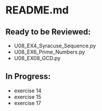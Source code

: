 # README.md
## Ready to be Reviewed:
* U08_EX4_Syracuse_Sequence.py
* U08_EX6_Prime_Numbers.py
* U08_EX08_GCD.py
## In Progress:
* exercise 14
* exercise 15
* exercise 17
